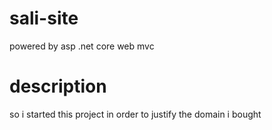 # sali-site
powered by asp .net core web mvc

# description
so i started this project in order to justify the domain i bought
